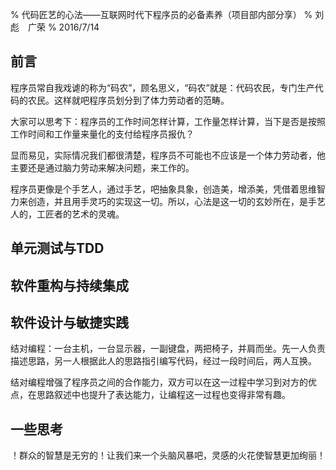 % 代码匠艺的心法——互联网时代下程序员的必备素养（项目部内部分享）
% 刘彪　广荣
% 2016/7/14

## 前言

程序员常自我戏谑的称为“码农”，顾名思义，“码农”就是：代码农民，专门生产代码的农民。这样就吧程序员划分到了体力劳动者的范畴。

大家可以思考下：程序员的工作时间怎样计算，工作量怎样计算，当下是否是按照工作时间和工作量来量化的支付给程序员报仇？

显而易见，实际情况我们都很清楚，程序员不可能也不应该是一个体力劳动者，他主要还是通过脑力劳动来解决问题，来工作的。

程序员更像是个手艺人，通过手艺，吧抽象具象，创造美，增添美，凭借着思维智力来创造，并且用手灵巧的实现这一切。所以，心法是这一切的玄妙所在，是手艺人的，工匠者的艺术的灵魂。

## 单元测试与TDD

## 软件重构与持续集成

## 软件设计与敏捷实践

结对编程：一台主机，一台显示器，一副键盘，两把椅子，并肩而坐。先一人负责描述思路，另一人根据此人的思路指引编写代码，经过一段时间后，两人互换。

结对编程增强了程序员之间的合作能力，双方可以在这一过程中学习到对方的优点，在思路叙述中也提升了表达能力，让编程这一过程也变得非常有趣。

## 一些思考

！群众的智慧是无穷的！让我们来一个头脑风暴吧，灵感的火花使智慧更加绚丽！
